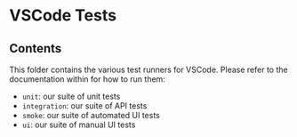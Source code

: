 # VSCode Tests

## Contents

This folder contains the various test runners for VSCode. Please refer to the documentation within for how to run them:
* `unit`: our suite of unit tests
* `integration`: our suite of API tests
* `smoke`: our suite of automated UI tests
* `ui`: our suite of manual UI tests
